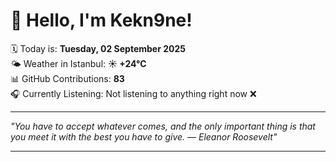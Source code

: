 # 👋 Hello, I'm Kekn9ne!

🗓️ Today is: **Tuesday, 02 September 2025**  
🌤️ Weather in Istanbul: **☀️   +24°C**  
📊 GitHub Contributions: **83**  
🎧 Currently Listening: Not listening to anything right now ❌

---

_"You have to accept whatever comes, and the only important thing is that you meet it with the best you have to give. — *Eleanor Roosevelt*"_

---
